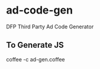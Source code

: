 ad-code-gen
===========

DFP Third Party Ad Code Generator

## To Generate JS
coffee -c ad-gen.coffee
